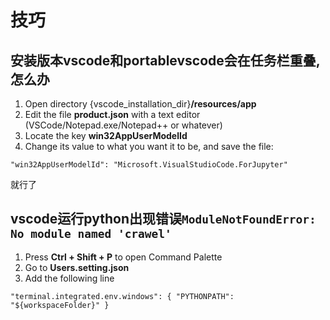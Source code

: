 # 技巧

## 安装版本vscode和portablevscode会在任务栏重叠,怎么办


1. Open directory {vscode_installation_dir}**/resources/app**
2. Edit the file **product.json** with a text editor (VSCode/Notepad.exe/Notepad++ or whatever)
3. Locate the key **win32AppUserModelId**
4. Change its value to what you want it to be, and save the file:
```
"win32AppUserModelId": "Microsoft.VisualStudioCode.ForJupyter"
```

就行了

## vscode运行python出现错误`ModuleNotFoundError: No module named 'crawel'`


1. Press **Ctrl + Shift + P** to open Command Palette
2. Go to **Users.setting.json**
3. Add the following line

`"terminal.integrated.env.windows": { "PYTHONPATH": "${workspaceFolder}" }`